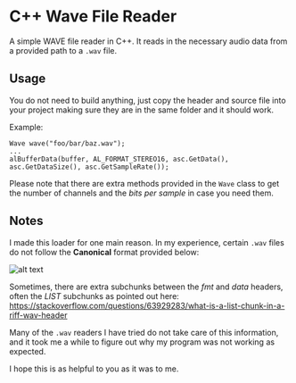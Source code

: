 # C++ Wave File Reader
A simple WAVE file reader in C++. It reads in the necessary audio data from a provided path to a `.wav` file.

## Usage
You do not need to build anything, just copy the header and source file into your project making sure they are in
the same folder and it should work.

Example:
```
Wave wave("foo/bar/baz.wav");
...
alBufferData(buffer, AL_FORMAT_STEREO16, asc.GetData(), asc.GetDataSize(), asc.GetSampleRate());
```
Please note that there are extra methods provided in the `Wave` class to get the number of channels and the *bits per sample*
in case you need them.

## Notes

I made this loader for one main reason. In my experience, certain `.wav` files do not follow the **Canonical** format provided below:

![alt text](https://i.stack.imgur.com/ITplE.gif)

Sometimes, there are extra subchunks between the *fmt* and *data* headers, often the *LIST* subchunks as
pointed out here: https://stackoverflow.com/questions/63929283/what-is-a-list-chunk-in-a-riff-wav-header

Many of the `.wav` readers I have tried do not take care of this information, and it took me a while to figure out why
my program was not working as expected.

I hope this is as helpful to you as it was to me.
